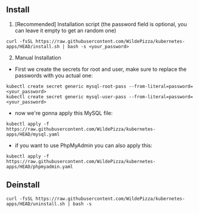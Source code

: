 Install
---------

1. [Recommended] Installation script (the password field is optional, you can leave it empty to get an random one)
```
curl -fsSL https://raw.githubusercontent.com/WildePizza/kubernetes-apps/HEAD/install.sh | bash -s <your_password>
```
2. Manual Installation
 - First we create the secrets for root and user, make sure to replace the passwords with you actual one:
```
kubectl create secret generic mysql-root-pass --from-literal=password=<your_password>
kubectl create secret generic mysql-user-pass --from-literal=password=<your_password>
```
 - now we're gonna apply this MySQL file:
```
kubectl apply -f https://raw.githubusercontent.com/WildePizza/kubernetes-apps/HEAD/mysql.yaml
```
 - if you want to use PhpMyAdmin you can also apply this:
```
kubectl apply -f https://raw.githubusercontent.com/WildePizza/kubernetes-apps/HEAD/phpmyadmin.yaml
```
Deinstall
---------

```
curl -fsSL https://raw.githubusercontent.com/WildePizza/kubernetes-apps/HEAD/uninstall.sh | bash -s
```
